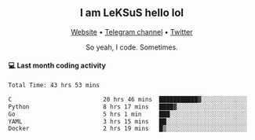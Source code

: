 <h2 align="center">I am LeKSuS hello lol</h2>
<div align="center">
  <a href="https://leksus.net">Website</a> •
  <a href="https://t.me/leksus_was_here">Telegram channel</a> •
  <a href="https://twitter.com/___LeKSuS___">Twitter</a>
</div>
<p align="center">So yeah, I code. Sometimes.</p>

#### :computer: Last month coding activity
<!--START_SECTION:waka-->

```txt
Total Time: 43 hrs 53 mins

C                          20 hrs 46 mins  ███████████▓░░░░░░░░░░░░░   47.10 %
Python                     8 hrs 17 mins   ████▓░░░░░░░░░░░░░░░░░░░░   18.82 %
Go                         5 hrs 1 min     ███░░░░░░░░░░░░░░░░░░░░░░   11.38 %
YAML                       3 hrs 15 mins   ██░░░░░░░░░░░░░░░░░░░░░░░   07.40 %
Docker                     2 hrs 19 mins   █▒░░░░░░░░░░░░░░░░░░░░░░░   05.25 %
```

<!--END_SECTION:waka-->

<!-- flag{4_l0t_0f_1nter35t1ng_th1ng5_4r3_1n_publ1c_d0m41n} -->
